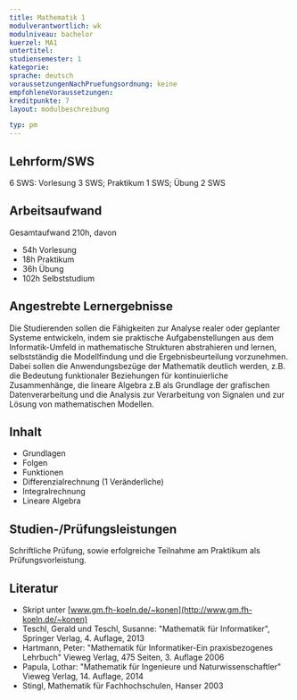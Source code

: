 ```yaml
---
title: Mathematik 1
modulverantwortlich: wk
modulniveau: bachelor
kuerzel: MA1
untertitel:
studiensemester: 1
kategorie:
sprache: deutsch
voraussetzungenNachPruefungsordnung: keine
empfohleneVoraussetzungen: 
kreditpunkte: 7
layout: modulbeschreibung

typ: pm
---
```


## Lehrform/SWS
6 SWS: Vorlesung  3 SWS; Praktikum 1 SWS; Übung 2 SWS

## Arbeitsaufwand

Gesamtaufwand 210h, davon 

- 54h Vorlesung 
- 18h Praktikum
- 36h Übung
- 102h Selbststudium 

## Angestrebte Lernergebnisse

Die Studierenden sollen die Fähigkeiten zur Analyse realer oder geplanter Systeme entwickeln, indem sie praktische Aufgabenstellungen aus dem Informatik-Umfeld in mathematische Strukturen abstrahieren und lernen, selbstständig  die Modellfindung und die Ergebnisbeurteilung vorzunehmen. Dabei sollen die Anwendungsbezüge der Mathematik deutlich werden, z.B. die Bedeutung funktionaler Beziehungen für kontinuierliche Zusammenhänge, die lineare Algebra z.B als Grundlage der grafischen Datenverarbeitung und die Analysis zur Verarbeitung von Signalen und zur Lösung von mathematischen Modellen.


## Inhalt
* Grundlagen
* Folgen
* Funktionen
* Differenzialrechnung (1 Veränderliche)
* Integralrechnung
* Lineare Algebra

## Studien-/Prüfungsleistungen
Schriftliche Prüfung, sowie erfolgreiche Teilnahme am Praktikum als Prüfungsvorleistung.

## Literatur
* Skript unter [www.gm.fh-koeln.de/~konen](http://www.gm.fh-koeln.de/~konen)
* Teschl, Gerald und Teschl, Susanne: "Mathematik für Informatiker", Springer Verlag, 4. Auflage, 2013
* Hartmann, Peter: "Mathematik für Informatiker-Ein praxisbezogenes Lehrbuch" Vieweg Verlag, 475 Seiten, 3. Auflage 2006
* Papula, Lothar: "Mathematik für Ingenieure und Naturwissenschaftler" Vieweg Verlag, 14. Auflage, 2014
* Stingl, Mathematik für Fachhochschulen, Hanser 2003


